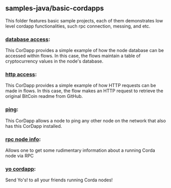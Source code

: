 ## samples-java/basic-cordapps

This folder features basic sample projects, each of them demonstrates low level cordapp functionalities, such rpc connection, messing, and etc.


### [database access](./flow-database-access):
This CorDapp provides a simple example of how the node database can be accessed within flows. In this case, the flows maintain a table of cryptocurrency values in the node's database.

### [http access](./flow-http-access):
This CorDapp provides a simple example of how HTTP requests can be made in flows. In this case, the flow makes an HTTP request to retrieve the original BitCoin readme from GitHub.

### [ping](./flow-send-msg):
This CorDapp allows a node to ping any other node on the network that also has this CorDapp installed.

### [rpc node info](./rpc-nodeinfo):
Allows one to get some rudimentary information about a running Corda node via RPC

### [yo cordapp](./yo-cordapp):
Send Yo's! to all your friends running Corda nodes!





